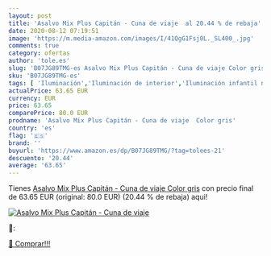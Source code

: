 ```yaml
---
layout: post
title: 'Asalvo Mix Plus Capitán - Cuna de viaje  al 20.44 % de rebaja'
date: 2020-08-12 07:19:51
image: 'https://m.media-amazon.com/images/I/41QgG1Fsj0L._SL400_.jpg'
comments: true
category: ofertas
author: 'tole.es'
slug: 'B07JG89TMG-es Asalvo Mix Plus Capitán - Cuna de viaje Color gris'
sku: 'B07JG89TMG-es'
tags: [ 'Iluminación','Iluminación de interior','Iluminación infantil nocturna','Lámparas e iluminación infantil','asalvo', ]
actualPrice: 63.65 EUR
currency: EUR
price: 63.65
comparePrice: 80.0 EUR
prodname: 'Asalvo Mix Plus Capitán - Cuna de viaje  Color gris'
country: 'es'
flag: '🇪🇸'
brand: ''
buyurl: 'https://www.amazon.es/dp/B07JG89TMG/?tag=tolees-21'
descuento: '20.44'
average: '63.65'
---
```


Tienes [Asalvo Mix Plus Capitán - Cuna de viaje  Color gris](https://www.amazon.es/dp/B07JG89TMG/?tag=tolees-21) con precio final de  63.65 EUR (original: 80.0 EUR) (20.44 %  de rebaja) aqui!

[![Asalvo Mix Plus Capitán - Cuna de viaje ](https://m.media-amazon.com/images/I/41QgG1Fsj0L._SL400_.jpg)](https://www.amazon.es/dp/B07JG89TMG/?tag=tolees-21)

🔎:


[🛒 Comprar!!!](https://www.amazon.es/dp/B07JG89TMG/?tag=tolees-21)
